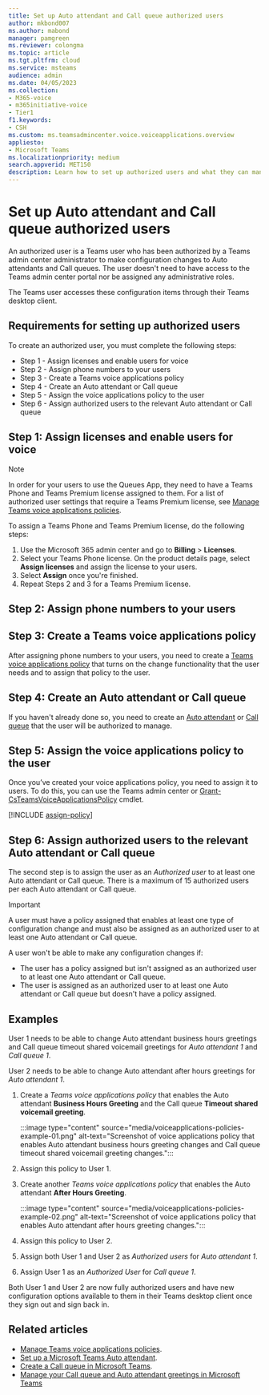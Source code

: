 ```yaml
---
title: Set up Auto attendant and Call queue authorized users
author: mkbond007
ms.author: mabond
manager: pamgreen
ms.reviewer: colongma
ms.topic: article
ms.tgt.pltfrm: cloud
ms.service: msteams
audience: admin
ms.date: 04/05/2023
ms.collection: 
- M365-voice
- m365initiative-voice
- Tier1
f1.keywords:
- CSH
ms.custom: ms.teamsadmincenter.voice.voiceapplications.overview
appliesto: 
- Microsoft Teams
ms.localizationpriority: medium
search.appverid: MET150
description: Learn how to set up authorized users and what they can manage for Auto attendants and Call queues.
---
```


# Set up Auto attendant and Call queue authorized users

An authorized user is a Teams user who has been authorized by a Teams admin center administrator to make configuration changes to Auto attendants and Call queues. The user doesn't need to have access to the Teams admin center portal nor be assigned any administrative roles.

The Teams user accesses these configuration items through their Teams desktop client.

## Requirements for setting up authorized users

To create an authorized user, you must complete the following steps:

- Step 1 - Assign licenses and enable users for voice
- Step 2 - Assign phone numbers to your users
- Step 3 - Create a Teams voice applications policy
- Step 4 - Create an Auto attendant or Call queue
- Step 5 - Assign the voice applications policy to the user
- Step 6 - Assign authorized users to the relevant Auto attendant or Call queue

## Step 1: Assign licenses and enable users for voice

> [!NOTE]
> In order for your users to use the Queues App, they need to have a Teams Phone and Teams Premium license assigned to them. For a list of authorized user settings that require a Teams Premium license, see [Manage Teams voice applications policies](manage-voice-applications-policies.md).

To assign a Teams Phone and Teams Premium license, do the following steps:

1. Use the Microsoft 365 admin center and go to **Billing** > **Licenses**.
1. Select your Teams Phone license. On the product details page, select **Assign licenses** and assign the license to your users.
1. Select **Assign** once you're finished.
1. Repeat Steps 2 and 3 for a Teams Premium license.

## Step 2: Assign phone numbers to your users



## Step 3: Create a Teams voice applications policy

After assigning phone numbers to your users, you need to create a [Teams voice applications policy](manage-voice-applications-policies.md) that turns on the change functionality that the user needs and to assign that policy to the user.

## Step 4: Create an Auto attendant or Call queue

If you haven't already done so, you need to create an [Auto attendant](create-a-phone-system-auto-attendant.md) or [Call queue](create-a-phone-system-call-queue.md) that the user will be authorized to manage.

## Step 5: Assign the voice applications policy to the user

Once you’ve created your voice applications policy, you need to assign it to users. To do this, you can use the Teams admin center or [Grant-CsTeamsVoiceApplicationsPolicy](/powershell/module/teams/grant-csteamsvoiceapplicationspolicy) cmdlet.

[!INCLUDE [assign-policy](includes/assign-policy.md)]

## Step 6: Assign authorized users to the relevant Auto attendant or Call queue

The second step is to assign the user as an *Authorized user* to at least one Auto attendant or Call queue. There is a maximum of 15 authorized users per each Auto attendant or Call queue.

> [!IMPORTANT]
> A user must have a policy assigned that enables at least one type of configuration change and must also be assigned as an authorized user to at least one Auto attendant or Call queue.
>
> A user won't be able to make any configuration changes if:
>
> - The user has a policy assigned but isn't assigned as an authorized user to at least one Auto attendant or Call queue.
> - The user is assigned as an authorized user to at least one Auto attendant or Call queue but doesn't have a policy assigned.

## Examples

User 1 needs to be able to change Auto attendant business hours greetings and Call queue timeout shared voicemail greetings for *Auto attendant 1* and *Call queue 1*.

User 2 needs to be able to change Auto attendant after hours greetings for *Auto attendant 1*.

1. Create a *Teams voice applications policy* that enables the Auto attendant **Business Hours Greeting** and the Call queue **Timeout shared voicemail greeting**.

    :::image type="content" source="media/voiceapplications-policies-example-01.png" alt-text="Screenshot of voice applications policy that enables Auto attendant business hours greeting changes and Call queue timeout shared voicemail greeting changes.":::

1. Assign this policy to User 1.
1. Create another *Teams voice applications policy* that enables the Auto attendant **After Hours Greeting**.

    :::image type="content" source="media/voiceapplications-policies-example-02.png" alt-text="Screenshot of voice applications policy that enables Auto attendant after hours greeting changes.":::

1. Assign this policy to User 2.
1. Assign both User 1 and User 2 as *Authorized users* for *Auto attendant 1*.
1. Assign User 1 as an *Authorized User* for *Call queue 1*.

Both User 1 and User 2 are now fully authorized users and have new configuration options available to them in their Teams desktop client once they sign out and sign back in.

## Related articles

- [Manage Teams voice applications policies](manage-voice-applications-policies.md).
- [Set up a Microsoft Teams Auto attendant](create-a-phone-system-auto-attendant.md).
- [Create a Call queue in Microsoft Teams](create-a-phone-system-call-queue.md).
- [Manage your Call queue and Auto attendant greetings in Microsoft Teams](https://support.microsoft.com/office/manage-your-call-queue-and-auto-attendant-greetings-in-microsoft-teams-52c741c6-8577-4faf-aa5a-c7853e0ab8f8)
